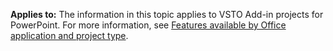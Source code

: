   **Applies to:** The information in this topic applies to VSTO Add\-in projects for PowerPoint. For more information, see [Features available by Office application and project type](../../vsto/features-available-by-office-application-and-project-type.md).

  